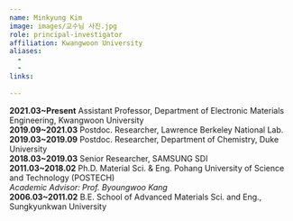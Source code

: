 ```yaml
---
name: Minkyung Kim
image: images/교수님 사진.jpg
role: principal-investigator
affiliation: Kwangwoon University
aliases:
  - 
  - 
links:
  
---
```


**2021.03~Present** Assistant Professor, Department of Electronic Materials Engineering, Kwangwoon University  
**2019.09~2021.03** Postdoc. Researcher, Lawrence Berkeley National Lab.  
**2019.03~2019.09** Postdoc. Researcher, Department of Chemistry, Duke University  
**2018.03~2019.03** Senior Researcher, SAMSUNG SDI  
**2011.03~2018.02** Ph.D. Material Sci. & Eng. Pohang University of Science and Technology (POSTECH)  
_Academic Advisor: Prof. Byoungwoo Kang_  
**2006.03~2011.02** B.E. School of Advanced Materials Sci. and Eng., Sungkyunkwan University
